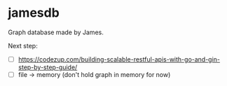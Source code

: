# jamesdb

Graph database made by James.

Next step:
- [ ] https://codezup.com/building-scalable-restful-apis-with-go-and-gin-step-by-step-guide/
- [ ] file -> memory (don't hold graph in memory for now)
